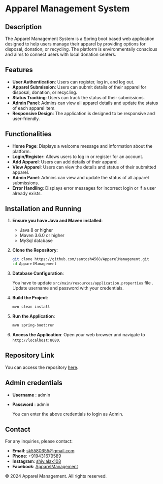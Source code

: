 # Apparel Management System

## Description

The Apparel Management System is a Spring boot based web application designed to help users manage their apparel by providing options for disposal, donation, or recycling. The platform is environmentally conscious and aims to connect users with local donation centers.

## Features

- **User Authentication**: Users can register, log in, and log out.
- **Apparel Submission**: Users can submit details of their apparel for disposal, donation, or recycling.
- **Status Tracking**: Users can track the status of their submissions.
- **Admin Panel**: Admins can view all apparel details and update the status of each apparel item.
- **Responsive Design**: The application is designed to be responsive and user-friendly.

## Functionalities

- **Home Page**: Displays a welcome message and information about the platform.
- **Login/Register**: Allows users to log in or register for an account.
- **Add Apparel**: Users can add details of their apparel.
- **View Apparel**: Users can view the details and status of their submitted apparel.
- **Admin Panel**: Admins can view and update the status of all apparel submissions.
- **Error Handling**: Displays error messages for incorrect login or if a user already exists.


## Installation and Running

1. **Ensure you have Java and Maven installed**:
    - Java 8 or higher
    - Maven 3.6.0 or higher
    - MySql database

2. **Clone the Repository**:
    ```bash
    git clone https://github.com/santosh4568/ApparelManagement.git
    cd ApparelManagement
    ```
    
3. **Database Configuration**:

   You have to update ``` src/main/resources/application.properties ``` file .
   Update username and password with your credentials.

4. **Build the Project**:
    ```bash
    mvn clean install
    ```
    
5. **Run the Application**:
    ```bash
    mvn spring-boot:run
    ```

6. **Access the Application**:
    Open your web browser and navigate to `http://localhost:8080`.

## Repository Link

You can access the repository [here](https://github.com/santosh4568/ApparelManagement).

## Admin credentials

- **Username** : admin
- **Password** : admin
  
  You can enter the above credentials to login as Admin.

## Contact

For any inquiries, please contact:
- **Email**: sk5580655@gmail.com
- **Phone**: +919431679589
- **Instagram**: [shiv.alax108](https://www.instagram.com/shiv.alax108)
- **Facebook**: [ApparelManagement](https://www.facebook.com/)

&copy; 2024 Apparel Management. All rights reserved.
